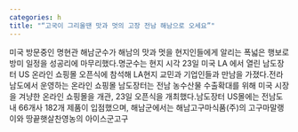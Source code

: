 ```yaml
---
categories: h
title: "“고국이 그리울땐 맛과 멋의 고장 전남 해남으로 오세요”"
---
```

미국 방문중인 명현관 해남군수가 해남의 맛과 멋을 현지인들에게 알리는 폭넓은 행보로 방미 일정을 성공리에 마무리했다.명군수는 현지 시각 23일 미국 LA 에서 열린 남도장터 US 온라인 쇼핑몰 오픈식에 참석해 LA현지 교민과 기업인들과 만남을 가졌다.전라남도에서 운영하는 온라인 쇼핑몰 남도장터는 전남 농수산물 수출확대를 위해 미국 시장을 겨냥한 온라인 쇼핑몰을 개관, 23일 오픈식을 개최했다.남도장터 US몰에는 전남도내 66개사 182개 제품이 입점했으며, 해남군에서는 해남고구마식품(주)의 고구마말랭이와 땅끝햇살찬영농의 아이스군고구